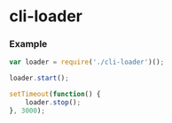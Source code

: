 # cli-loader

### Example

```javascript
var loader = require('./cli-loader')();

loader.start();

setTimeout(function() {
	loader.stop();
}, 3000);
```